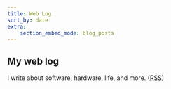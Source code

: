 ```yaml
---
title: Web Log
sort_by: date
extra:
    section_embed_mode: blog_posts
---
```


## My web log

I write about software, hardware, life, and more. ([RSS](/rss.xml))
